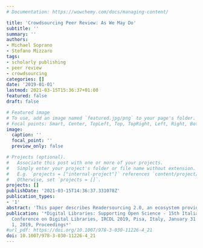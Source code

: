 ```yaml
---
# Documentation: https://wowchemy.com/docs/managing-content/

title: 'Crowdsourcing Peer Review: As We May Do'
subtitle: ''
summary: ''
authors:
- Michael Soprano
- Stefano Mizzaro 
tags:
- scholarly publishing
- peer review
- crowdsourcing
categories: []
date: '2019-01-01'
lastmod: 2021-03-15T15:36:37+01:00
featured: false
draft: false

# Featured image
# To use, add an image named `featured.jpg/png` to your page's folder.
# Focal points: Smart, Center, TopLeft, Top, TopRight, Left, Right, BottomLeft, Bottom, BottomRight.
image:
  caption: ''
  focal_point: ''
  preview_only: false

# Projects (optional).
#   Associate this post with one or more of your projects.
#   Simply enter your project's folder or file name without extension.
#   E.g. `projects = ["internal-project"]` references `content/project/deep-learning/index.md`.
#   Otherwise, set `projects = []`.
projects: []
publishDate: '2021-03-15T14:36:37.331078Z'
publication_types:
- '1'
abstract: 'This paper describes Readersourcing 2.0, an ecosystem providing an implementation of the Readersourcing approach proposed by Mizzaro [10]. Readersourcing is proposed as an alternative to the standard peer review activity that aims to exploit the otherwise lost opinions of readers. Readersourcing 2.0 implements two different models based on the so-called codetermination algorithms. We describe the requirements, present the overall architecture, and show how the end-user can interact with the system. Readersourcing 2.0 will be used in the future to study also other topics, like the idea of shepherding the users to achieve a better quality of the reviews and the differences between a review activity carried out with a single-blind or a double-blind approach.'
publication: '*Digital Libraries: Supporting Open Science - 15th Italian Research
  Conference on Digital Libraries, IRCDL 2019, Pisa, Italy, January 31 - February
  1, 2019, Proceedings*'
#url_pdf: https://doi.org/10.1007/978-3-030-11226-4_21
doi: 10.1007/978-3-030-11226-4_21
---
```

